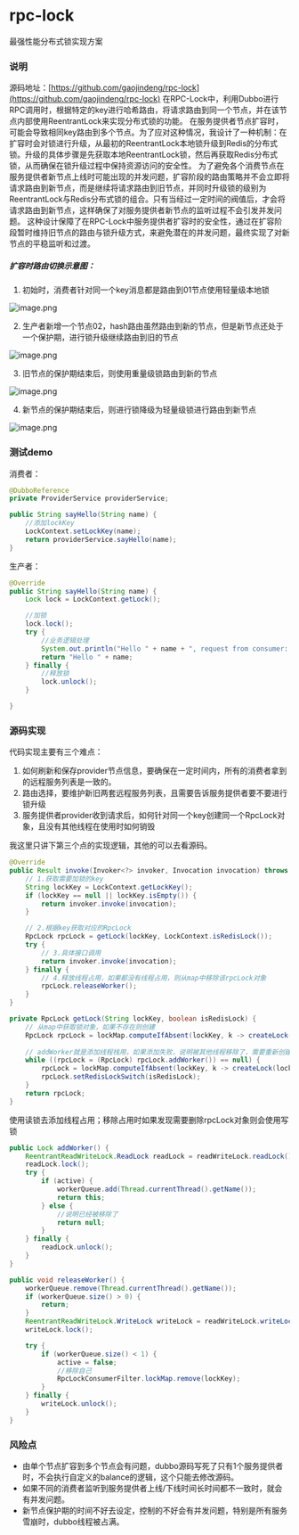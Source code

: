 # rpc-lock
最强性能分布式锁实现方案
### 说明
源码地址：[https://github.com/gaojindeng/rpc-lock](https://github.com/gaojindeng/rpc-lock)
在RPC-Lock中，利用Dubbo进行RPC调用时，根据特定的key进行哈希路由，将请求路由到同一个节点，并在该节点内部使用ReentrantLock来实现分布式锁的功能。
在服务提供者节点扩容时，可能会导致相同key路由到多个节点。为了应对这种情况，我设计了一种机制：在扩容时会对锁进行升级，从最初的ReentrantLock本地锁升级到Redis的分布式锁。升级的具体步骤是先获取本地ReentrantLock锁，然后再获取Redis分布式锁，从而确保在锁升级过程中保持资源访问的安全性。
为了避免各个消费节点在服务提供者新节点上线时可能出现的并发问题，扩容阶段的路由策略并不会立即将请求路由到新节点，而是继续将请求路由到旧节点，并同时升级锁的级别为ReentrantLock与Redis分布式锁的组合。只有当经过一定时间的阀值后，才会将请求路由到新节点，这样确保了对服务提供者新节点的监听过程不会引发并发问题。
这种设计保障了在RPC-Lock中服务提供者扩容时的安全性，通过在扩容阶段暂时维持旧节点的路由与锁升级方式，来避免潜在的并发问题，最终实现了对新节点的平稳监听和过渡。
##### 扩容时路由切换示意图：

1. 初始时，消费者针对同一个key消息都是路由到01节点使用轻量级本地锁

![image.png](https://cdn.nlark.com/yuque/0/2024/png/324847/1704208834036-38f35db1-a7ff-499e-814e-7a4159c783e7.png#averageHue=%23434555&clientId=uc0995387-4d1e-4&from=paste&height=127&id=u31be4e32&originHeight=127&originWidth=588&originalType=binary&ratio=1&rotation=0&showTitle=false&size=9170&status=done&style=none&taskId=u1ec297c8-9311-46ca-b935-4e61dcdf771&title=&width=588)

2. 生产者新增一个节点02，hash路由虽然路由到新的节点，但是新节点还处于一个保护期，进行锁升级继续路由到旧的节点

![image.png](https://cdn.nlark.com/yuque/0/2024/png/324847/1704209014271-d9e973ff-1918-413a-a586-c15dbf3f4ded.png#averageHue=%23444656&clientId=uc0995387-4d1e-4&from=paste&height=151&id=u69067aa6&originHeight=151&originWidth=628&originalType=binary&ratio=1&rotation=0&showTitle=false&size=13248&status=done&style=none&taskId=uf1012467-b426-4e0d-93b8-418e05f090c&title=&width=628)

3. 旧节点的保护期结束后，则使用重量级锁路由到新的节点

![image.png](https://cdn.nlark.com/yuque/0/2024/png/324847/1704209248609-3fd09ed5-858c-4088-9ee9-59d6cad8a43b.png#averageHue=%23454757&clientId=uc0995387-4d1e-4&from=paste&height=139&id=u9b7e536c&originHeight=139&originWidth=624&originalType=binary&ratio=1&rotation=0&showTitle=false&size=12910&status=done&style=none&taskId=u585b1949-ccfc-4426-b3dc-6a0b4b21ccf&title=&width=624)

4. 新节点的保护期结束后，则进行锁降级为轻量级锁进行路由到新节点

![image.png](https://cdn.nlark.com/yuque/0/2024/png/324847/1704209297415-6aaeb042-0e60-4f7f-aaf1-4ef1561717a2.png#averageHue=%23464857&clientId=uc0995387-4d1e-4&from=paste&height=130&id=u72f9aebb&originHeight=130&originWidth=579&originalType=binary&ratio=1&rotation=0&showTitle=false&size=12081&status=done&style=none&taskId=u01f3746e-0a7d-4499-a656-f350e32513c&title=&width=579)

### 测试demo
消费者：
```java
@DubboReference
private ProviderService providerService;

public String sayHello(String name) {
    //添加lockKey
    LockContext.setLockKey(name);
    return providerService.sayHello(name);
}
```
生产者：
```java
@Override
public String sayHello(String name) {
    Lock lock = LockContext.getLock();

    //加锁
    lock.lock();
    try {
        //业务逻辑处理
        System.out.println("Hello " + name + ", request from consumer: " + RpcContext.getContext().getRemoteAddress());
        return "Hello " + name;
    } finally {
        //释放锁
        lock.unlock();
    }

}
```
### 源码实现
代码实现主要有三个难点：

1. 如何刷新和保存provider节点信息，要确保在一定时间内，所有的消费者拿到的远程服务列表是一致的。
2. 路由选择，要维护新旧两套远程服务列表，且需要告诉服务提供者要不要进行锁升级
3. 服务提供者provider收到请求后，如何针对同一个key创建同一个RpcLock对象，且没有其他线程在使用时如何销毁

我这里只讲下第三个点的实现逻辑，其他的可以去看源码。
```java
@Override
public Result invoke(Invoker<?> invoker, Invocation invocation) throws RpcException {
    // 1.获取需要加锁的key
    String lockKey = LockContext.getLockKey();
    if (lockKey == null || lockKey.isEmpty()) {
        return invoker.invoke(invocation);
    }

    // 2.根据key获取对应的RpcLock
    RpcLock rpcLock = getLock(lockKey, LockContext.isRedisLock());
    try {
        // 3.具体接口调用
        return invoker.invoke(invocation);
    } finally {
        // 4.释放线程占用，如果都没有线程占用，则从map中移除该rpcLock对象
        rpcLock.releaseWorker();
    }
}

private RpcLock getLock(String lockKey, boolean isRedisLock) {
    // 从map中获取锁对象，如果不存在则创建
    RpcLock rpcLock = lockMap.computeIfAbsent(lockKey, k -> createLock(lockKey, isRedisLock));
    
    // addWorker就是添加线程栈用，如果添加失败，说明被其他线程移除了，需要重新创建
    while ((rpcLock = (RpcLock) rpcLock.addWorker()) == null) {
        rpcLock = lockMap.computeIfAbsent(lockKey, k -> createLock(lockKey, isRedisLock));
        rpcLock.setRedisLockSwitch(isRedisLock);
    }
    return rpcLock;
}
```
使用读锁去添加线程占用；移除占用时如果发现需要删除rpcLock对象则会使用写锁
```java
public Lock addWorker() {
    ReentrantReadWriteLock.ReadLock readLock = readWriteLock.readLock();
    readLock.lock();
    try {
        if (active) {
            workerQueue.add(Thread.currentThread().getName());
            return this;
        } else {
            //说明已经被移除了
            return null;
        }
    } finally {
        readLock.unlock();
    }
}

public void releaseWorker() {
    workerQueue.remove(Thread.currentThread().getName());
    if (workerQueue.size() > 0) {
        return;
    }
    ReentrantReadWriteLock.WriteLock writeLock = readWriteLock.writeLock();
    writeLock.lock();

    try {
        if (workerQueue.size() < 1) {
            active = false;
            //移除自己
            RpcLockConsumerFilter.lockMap.remove(lockKey);
        }
    } finally {
        writeLock.unlock();
    }
}
```
### 风险点

- 由单个节点扩容到多个节点会有问题，dubbo源码写死了只有1个服务提供者时，不会执行自定义的balance的逻辑，这个只能去修改源码。
- 如果不同的消费者监听到服务提供者上线/下线时间长时间都不一致时，就会有并发问题。
- 新节点保护期的时间不好去设定，控制的不好会有并发问题，特别是所有服务雪崩时，dubbo线程被占满。







